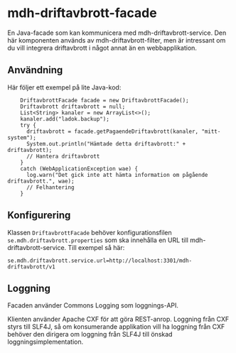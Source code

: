 # mdh-driftavbrott-facade

En Java-facade som kan kommunicera med mdh-driftavbrott-service. Den här
komponenten används av mdh-driftavbrott-filter, men är intressant om du vill
integrera driftavbrott i något annat än en webbapplikation.

## Användning

Här följer ett exempel på lite Java-kod:

```
    DriftavbrottFacade facade = new DriftavbrottFacade();
    Driftavbrott driftavbrott = null;
    List<String> kanaler = new ArrayList<>();
    kanaler.add("ladok.backup");
    try {
      driftavbrott = facade.getPagaendeDriftavbrott(kanaler, "mitt-system");
      System.out.println("Hämtade detta driftavbrott:" + driftavbrott);
      // Hantera driftavbrott
    }
    catch (WebApplicationException wae) {
      log.warn("Det gick inte att hämta information om pågående driftavbrott.", wae);
      // Felhantering
    }
```

## Konfigurering

Klassen `DriftavbrottFacade` behöver konfigurationsfilen
`se.mdh.driftavbrott.properties` som ska innehålla en URL till
mdh-driftavbrott-service. Till exempel så här:

```
se.mdh.driftavbrott.service.url=http://localhost:3301/mdh-driftavbrott/v1
```

## Loggning

Facaden använder Commons Logging som loggnings-API.

Klienten använder Apache CXF för att göra REST-anrop. Loggning från CXF styrs
till SLF4J, så om konsumerande applikation vill ha loggning från CXF behöver den
dirigera om loggning från SLF4J till önskad loggningsimplementation.
